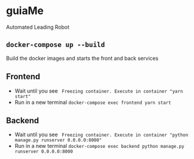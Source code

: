 # guiaMe
Automated Leading Robot

## `docker-compose up --build`
Build the docker images and starts the front and back services

## Frontend
* Wait until you see ` Freezing container. Execute in container "yarn start"`
* Run in a new terminal `docker-compose exec frontend yarn start`

## Backend
* Wait until you see ` Freezing container. Execute in container "python manage.py runserver 0.0.0.0:8000"`
* Run in a new terminal `docker-compose exec backend python manage.py runserver 0.0.0.0:8000`
